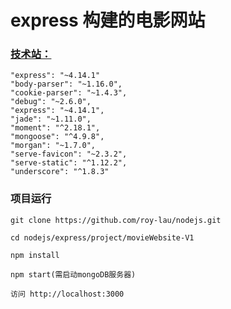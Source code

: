 # express 构建的电影网站

### [技术站：](https://github.com/roy-lau/nodejs/blob/master/express/project/movieWebsite/package.json)

    "express": "~4.14.1"
    "body-parser": "~1.16.0",
    "cookie-parser": "~1.4.3",
    "debug": "~2.6.0",
    "express": "~4.14.1",
    "jade": "~1.11.0",
    "moment": "^2.18.1",
    "mongoose": "^4.9.8",
    "morgan": "~1.7.0",
    "serve-favicon": "~2.3.2",
    "serve-static": "^1.12.2",
    "underscore": "^1.8.3"

### 项目运行

```
git clone https://github.com/roy-lau/nodejs.git

cd nodejs/express/project/movieWebsite-V1

npm install

npm start(需启动mongoDB服务器)

访问 http://localhost:3000
```
